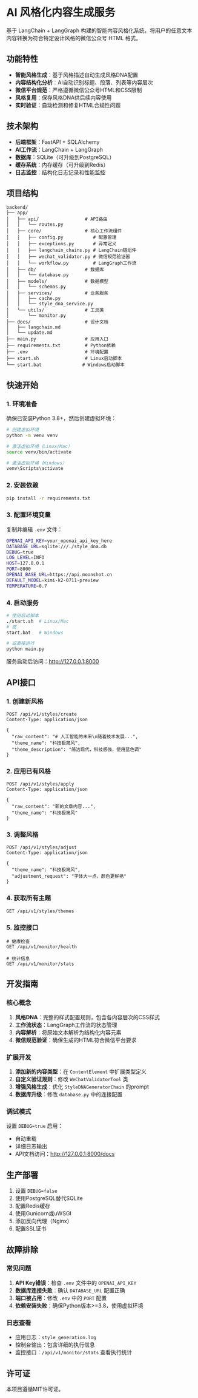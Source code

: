 # AI 风格化内容生成服务

基于 LangChain + LangGraph 构建的智能内容风格化系统，将用户的任意文本内容转换为符合特定设计风格的微信公众号 HTML 格式。

## 功能特性

- **智能风格生成**：基于风格描述自动生成风格DNA配置
- **内容结构化分析**：AI自动识别标题、段落、列表等内容层次
- **微信平台规范**：严格遵循微信公众号HTML和CSS限制
- **风格复用**：保存风格DNA供后续内容使用
- **实时验证**：自动检测和修复HTML合规性问题

## 技术架构

- **后端框架**：FastAPI + SQLAlchemy
- **AI工作流**：LangChain + LangGraph
- **数据库**：SQLite（可升级到PostgreSQL）
- **缓存系统**：内存缓存（可升级到Redis）
- **日志监控**：结构化日志记录和性能监控

## 项目结构

```
backend/
├── app/
│   ├── api/                 # API路由
│   │   └── routes.py
│   ├── core/                # 核心工作流组件
│   │   ├── config.py           # 配置管理
│   │   ├── exceptions.py       # 异常定义
│   │   ├── langchain_chains.py # LangChain链组件
│   │   ├── wechat_validator.py # 微信规范验证器
│   │   └── workflow.py         # LangGraph工作流
│   ├── db/                  # 数据库
│   │   └── database.py
│   ├── models/              # 数据模型
│   │   └── schemas.py
│   ├── services/            # 业务服务
│   │   ├── cache.py
│   │   └── style_dna_service.py
│   └── utils/               # 工具类
│       └── monitor.py
├── docs/                    # 设计文档
│   ├── langchain.md
│   └── update.md
├── main.py                  # 应用入口
├── requirements.txt         # Python依赖
├── .env                     # 环境配置
├── start.sh                 # Linux启动脚本
└── start.bat               # Windows启动脚本
```

## 快速开始

### 1. 环境准备

确保已安装Python 3.8+，然后创建虚拟环境：

```bash
# 创建虚拟环境
python -m venv venv

# 激活虚拟环境（Linux/Mac）
source venv/bin/activate

# 激活虚拟环境（Windows）
venv\Scripts\activate
```

### 2. 安装依赖

```bash
pip install -r requirements.txt
```

### 3. 配置环境变量

复制并编辑 `.env` 文件：

```bash
OPENAI_API_KEY=your_openai_api_key_here
DATABASE_URL=sqlite:///./style_dna.db
DEBUG=true
LOG_LEVEL=INFO
HOST=127.0.0.1
PORT=8000
OPENAI_BASE_URL=https://api.moonshot.cn
DEFAULT_MODEL=kimi-k2-0711-preview
TEMPERATURE=0.7
```

### 4. 启动服务

```bash
# 使用启动脚本
./start.sh  # Linux/Mac
# 或
start.bat   # Windows

# 或直接运行
python main.py
```

服务启动后访问：http://127.0.0.1:8000

## API接口

### 1. 创建新风格

```http
POST /api/v1/styles/create
Content-Type: application/json

{
  "raw_content": "# 人工智能的未来\n随着技术发展...",
  "theme_name": "科技极简风",
  "theme_description": "简洁现代，科技感强，使用蓝色调"
}
```

### 2. 应用已有风格

```http
POST /api/v1/styles/apply
Content-Type: application/json

{
  "raw_content": "新的文章内容...",
  "theme_name": "科技极简风"
}
```

### 3. 调整风格

```http
POST /api/v1/styles/adjust
Content-Type: application/json

{
  "theme_name": "科技极简风",
  "adjustment_request": "字体大一点，颜色更鲜艳"
}
```

### 4. 获取所有主题

```http
GET /api/v1/styles/themes
```

### 5. 监控接口

```http
# 健康检查
GET /api/v1/monitor/health

# 统计信息
GET /api/v1/monitor/stats
```

## 开发指南

### 核心概念

1. **风格DNA**：完整的样式配置规则，包含各内容层次的CSS样式
2. **工作流状态**：LangGraph工作流的状态管理
3. **内容解析**：将原始文本解析为结构化内容元素
4. **微信规范验证**：确保生成的HTML符合微信平台要求

### 扩展开发

1. **添加新的内容类型**：在 `ContentElement` 中扩展类型定义
2. **自定义验证规则**：修改 `WeChatValidatorTool` 类
3. **增强风格生成**：优化 `StyleDNAGeneratorChain` 的prompt
4. **数据库升级**：修改 `database.py` 中的连接配置

### 调试模式

设置 `DEBUG=true` 启用：
- 自动重载
- 详细日志输出
- API文档访问：http://127.0.0.1:8000/docs

## 生产部署

1. 设置 `DEBUG=false`
2. 使用PostgreSQL替代SQLite
3. 配置Redis缓存
4. 使用Gunicorn或uWSGI
5. 添加反向代理（Nginx）
6. 配置SSL证书

## 故障排除

### 常见问题

1. **API Key错误**：检查 `.env` 文件中的 `OPENAI_API_KEY`
2. **数据库连接失败**：确认 `DATABASE_URL` 配置正确
3. **端口被占用**：修改 `.env` 中的 `PORT` 配置
4. **依赖安装失败**：确保Python版本>=3.8，使用虚拟环境

### 日志查看

- 应用日志：`style_generation.log`
- 控制台输出：包含详细的执行信息
- 监控接口：`/api/v1/monitor/stats` 查看执行统计

## 许可证

本项目遵循MIT许可证。